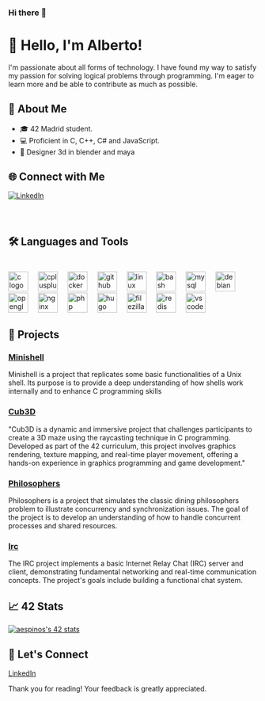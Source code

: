 ### Hi there 👋

# 👋 Hello, I'm Alberto!
I'm passionate about all forms of technology. I have found my way to satisfy my passion for solving logical problems through programming. I'm eager to learn more and be able to contribute as much as possible.

## 🚀 About Me

- 🎓 42 Madrid student.
- 💻 Proficient in C, C++, C# and JavaScript.
- 🎨 Designer 3d in blender and maya
  
## 🌐 Connect with Me

[![LinkedIn](https://img.shields.io/badge/LinkedIn-Connect-blue)](https://www.linkedin.com/in/alberto-javier-espinosa-y%C3%A1%C3%B1ez-683255319/)

###

<br clear="both">

<h2 align="left">🛠️ Languages and Tools</h2>

###

<br clear="both">

<div align="left">
  <img src="https://cdn.jsdelivr.net/gh/devicons/devicon/icons/c/c-original.svg" height="40" alt="c logo"  />
  <img width="12" />
  <img src="https://cdn.jsdelivr.net/gh/devicons/devicon/icons/cplusplus/cplusplus-original.svg" height="40" alt="cplusplus logo"  />
  <img width="12" />
  <img src="https://cdn.jsdelivr.net/gh/devicons/devicon/icons/docker/docker-original.svg" height="40" alt="docker logo"  />
  <img width="12" />
  <img src="https://cdn.jsdelivr.net/gh/devicons/devicon/icons/github/github-original.svg" height="40" alt="github logo"  />
  <img width="12" />
  <img src="https://cdn.jsdelivr.net/gh/devicons/devicon/icons/linux/linux-original.svg" height="40" alt="linux logo"  />
  <img width="12" />
  <img src="https://cdn.jsdelivr.net/gh/devicons/devicon/icons/bash/bash-original.svg" height="40" alt="bash logo"  />
  <img width="12" />
  <img src="https://cdn.jsdelivr.net/gh/devicons/devicon/icons/mysql/mysql-original.svg" height="40" alt="mysql logo"  />
  <img width="12" />
  <img src="https://cdn.jsdelivr.net/gh/devicons/devicon/icons/debian/debian-original.svg" height="40" alt="debian logo"  />
  <img width="12" />
  <img src="https://cdn.jsdelivr.net/gh/devicons/devicon/icons/opengl/opengl-original.svg" height="40" alt="opengl logo"  />
  <img width="12" />
  <img src="https://cdn.jsdelivr.net/gh/devicons/devicon/icons/nginx/nginx-original.svg" height="40" alt="nginx logo"  />
  <img width="12" />
  <img src="https://cdn.jsdelivr.net/gh/devicons/devicon/icons/php/php-original.svg" height="40" alt="php logo"  />
  <img width="12" />
  <img src="https://cdn.jsdelivr.net/gh/devicons/devicon/icons/hugo/hugo-original.svg" height="40" alt="hugo logo"  />
  <img width="12" />
  <img src="https://cdn.jsdelivr.net/gh/devicons/devicon/icons/filezilla/filezilla-plain.svg" height="40" alt="filezilla logo"  />
  <img width="12" />
  <img src="https://cdn.jsdelivr.net/gh/devicons/devicon/icons/redis/redis-original.svg" height="40" alt="redis logo"  />
  <img width="12" />
  <img src="https://cdn.jsdelivr.net/gh/devicons/devicon/icons/vscode/vscode-original.svg" height="40" alt="vscode logo"  />
</div>

###

## 🚧 Projects

### [Minishell](https://github.com/Albertoja/42_minishell)
Minishell is a project that replicates some basic functionalities of a Unix shell. Its purpose is to provide a deep understanding of how shells work internally and to enhance C programming skills
### [Cub3D](https://github.com/Albertoja/42_cub3D)
"Cub3D is a dynamic and immersive project that challenges participants to create a 3D maze using the raycasting technique in C programming. Developed as part of the 42 curriculum, this project involves graphics rendering, texture mapping, and real-time player movement, offering a hands-on experience in graphics programming and game development."
### [Philosophers](https://github.com/Albertoja/42_philosophers)
Philosophers is a project that simulates the classic dining philosophers problem to illustrate concurrency and synchronization issues. The goal of the project is to develop an understanding of how to handle concurrent processes and shared resources.
### [Irc](https://github.com/Albertoja/42_ft_irc)
The IRC project implements a basic Internet Relay Chat (IRC) server and client, demonstrating fundamental networking and real-time communication concepts. The project's goals include building a functional chat system.

## 📈 42 Stats
[![aespinos's 42 stats](https://badge.mediaplus.ma/kettlebells/aespinos?1337Badge=off&UM6P=off)](https://github.com/oakoudad/badge42)

## 🤝 Let's Connect

[LinkedIn](https://www.linkedin.com/in/alberto-javier-espinosa-y%C3%A1%C3%B1ez-683255319/)

Thank you for reading! Your feedback is greatly appreciated.
